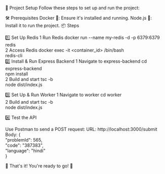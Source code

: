 🚀 Project Setup
Follow these steps to set up and run the project:

🛠 Prerequisites
Docker 🐋: Ensure it's installed and running.
Node.js 🌟: Install it to run the project.
📦 Steps


1️⃣ Set Up Redis
1 Run Redis
docker run --name my-redis -d -p 6379:6379 redis  
2 Access Redis
docker exec -it <container_id> /bin/bash  
redis-cli  
2️⃣ Install & Run Express Backend
1 Navigate to express-backend
cd express-backend  
npm install  
2 Build and start
tsc -b  
node dist/index.js  

3️⃣ Set Up & Run Worker
1 Navigate to worker
cd worker  
2 Build and start
tsc -b  
node dist/index.js  

4️⃣ Test the API

Use Postman to send a POST request:
URL: http://localhost:3000/submit
Body:
{  
  "problemId": 565,  
  "code": "387383",  
  "language": "hindi"  
}  

🎉 That's it! You're ready to go! 🚀
